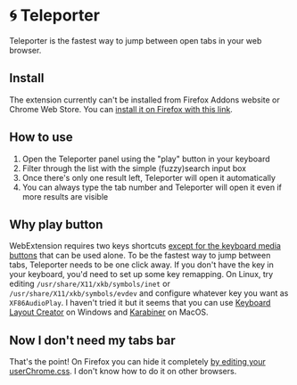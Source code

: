 # 🌀 Teleporter

Teleporter is the fastest way to jump between open tabs in your web browser.

## Install

The extension currently can't be installed from Firefox Addons website or Chrome Web Store. You can [install it on Firefox with this link](https://github.com/bjesus/teleporter/releases/download/0.2/tab_teleporter-0.2-an+fx.xpi).

## How to use

1. Open the Teleporter panel using the "play" button in your keyboard
2. Filter through the list with the simple (fuzzy)search input box
3. Once there's only one result left, Teleporter will open it automatically
4. You can always type the tab number and Teleporter will open it even if more results are visible

## Why play button

WebExtension requires two keys shortcuts [except for the keyboard media buttons](https://developer.mozilla.org/en-US/docs/Mozilla/Add-ons/WebExtensions/manifest.json/commands#Media_keys) that can be used alone. To be the fastest way to jump between tabs, Teleporter needs to be one click away. If you don't have the key in your keyboard, you'd need to set up some key remapping. On Linux, try editing `/usr/share/X11/xkb/symbols/inet` or `/usr/share/X11/xkb/symbols/evdev` and configure whatever key you want as `XF86AudioPlay`. I haven't tried it but it seems that you can use [Keyboard Layout Creator](https://www.microsoft.com/en-us/download/details.aspx?id=22339) on Windows and [Karabiner](https://karabiner-elements.pqrs.org/) on MacOS.

## Now I don't need my tabs bar

That's the point! On Firefox you can hide it completely [by editing your userChrome.css](https://superuser.com/questions/1268732/how-to-hide-tab-bar-tabstrip-in-firefox-57-quantum). I don't know how to do it on other browsers.
